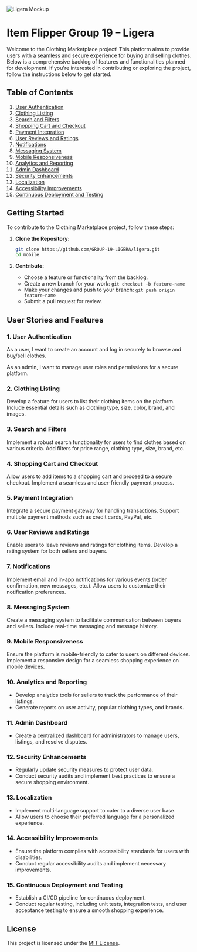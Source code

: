 ![Ligera Mockup](https://github.com/GROUP-19-LIGERA/ligera/assets/100850288/5173a7f2-370f-4cd6-87f2-430b60d993f6)

# Item Flipper Group 19 – Ligera

Welcome to the Clothing Marketplace project! This platform aims to provide users with a seamless and secure experience for buying and selling clothes. Below is a comprehensive backlog of features and functionalities planned for development. If you're interested in contributing or exploring the project, follow the instructions below to get started.

## Table of Contents

1. [User Authentication](#user-authentication)
2. [Clothing Listing](#clothing-listing)
3. [Search and Filters](#search-and-filters)
4. [Shopping Cart and Checkout](#shopping-cart-and-checkout)
5. [Payment Integration](#payment-integration)
6. [User Reviews and Ratings](#user-reviews-and-ratings)
7. [Notifications](#notifications)
8. [Messaging System](#messaging-system)
9. [Mobile Responsiveness](#mobile-responsiveness)
10. [Analytics and Reporting](#analytics-and-reporting)
11. [Admin Dashboard](#admin-dashboard)
12. [Security Enhancements](#security-enhancements)
13. [Localization](#localization)
14. [Accessibility Improvements](#accessibility-improvements)
15. [Continuous Deployment and Testing](#continuous-deployment-and-testing)

## Getting Started

To contribute to the Clothing Marketplace project, follow these steps:

1. **Clone the Repository:**
   ```bash
   git clone https://github.com/GROUP-19-LIGERA/ligera.git
   cd mobile
   ```

2. **Contribute:**
   - Choose a feature or functionality from the backlog.
   - Create a new branch for your work: `git checkout -b feature-name`
   - Make your changes and push to your branch: `git push origin feature-name`
   - Submit a pull request for review.

## User Stories and Features

### 1. User Authentication

As a user, I want to create an account and log in securely to browse and buy/sell clothes.

As an admin, I want to manage user roles and permissions for a secure platform.

### 2. Clothing Listing

Develop a feature for users to list their clothing items on the platform.
Include essential details such as clothing type, size, color, brand, and images.

### 3. Search and Filters

Implement a robust search functionality for users to find clothes based on various criteria.
Add filters for price range, clothing type, size, brand, etc.

### 4. Shopping Cart and Checkout

Allow users to add items to a shopping cart and proceed to a secure checkout.
Implement a seamless and user-friendly payment process.

### 5. Payment Integration

Integrate a secure payment gateway for handling transactions.
Support multiple payment methods such as credit cards, PayPal, etc.

### 6. User Reviews and Ratings

Enable users to leave reviews and ratings for clothing items.
Develop a rating system for both sellers and buyers.

### 7. Notifications

Implement email and in-app notifications for various events (order confirmation, new messages, etc.).
Allow users to customize their notification preferences.

### 8. Messaging System

Create a messaging system to facilitate communication between buyers and sellers.
Include real-time messaging and message history.

### 9. Mobile Responsiveness

Ensure the platform is mobile-friendly to cater to users on different devices.
Implement a responsive design for a seamless shopping experience on mobile devices.

### 10. Analytics and Reporting

- Develop analytics tools for sellers to track the performance of their listings.
- Generate reports on user activity, popular clothing types, and brands.

### 11. Admin Dashboard

- Create a centralized dashboard for administrators to manage users, listings, and resolve disputes.

### 12. Security Enhancements

- Regularly update security measures to protect user data.
- Conduct security audits and implement best practices to ensure a secure shopping environment.

### 13. Localization

- Implement multi-language support to cater to a diverse user base.
- Allow users to choose their preferred language for a personalized experience.

### 14. Accessibility Improvements

- Ensure the platform complies with accessibility standards for users with disabilities.
- Conduct regular accessibility audits and implement necessary improvements.

### 15. Continuous Deployment and Testing

- Establish a CI/CD pipeline for continuous deployment.
- Conduct regular testing, including unit tests, integration tests, and user acceptance testing to ensure a smooth shopping experience.


## License

This project is licensed under the [MIT License]( https://github.com/git/git-scm.com/blob/main/MIT-LICENSE.txt).
